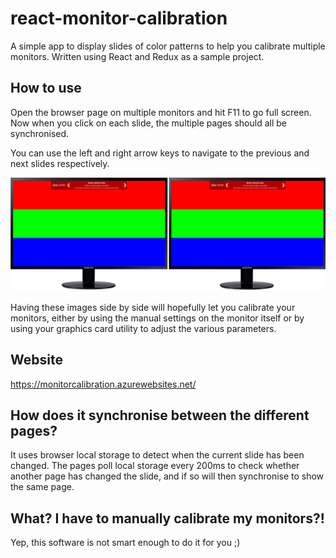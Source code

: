 # react-monitor-calibration

A simple app to display slides of color patterns to help you calibrate multiple monitors. Written using React and Redux as a sample project.

## How to use

Open the browser page on multiple monitors and hit F11 to go full screen. Now when you click on each slide, the multiple pages should all be synchronised.

You can use the left and right arrow keys to navigate to the previous and next slides respectively.

![Screenshot](screenshot.png)

Having these images side by side will hopefully let you calibrate your monitors, either by using the manual settings on the monitor itself or by using your graphics card utility to adjust the various parameters.

## Website

https://monitorcalibration.azurewebsites.net/

## How does it synchronise between the different pages?

It uses browser local storage to detect when the current slide has been changed. The pages poll local storage every 200ms to check whether another page has changed the slide, and if so will then synchronise to show the same page.

## What? I have to manually calibrate my monitors?!

Yep, this software is not smart enough to do it for you ;)
